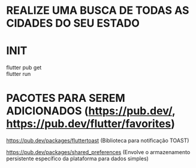 # REALIZE UMA BUSCA DE TODAS AS CIDADES DO SEU ESTADO

# INIT
  flutter pub get<br />
  flutter run

# PACOTES PARA SEREM ADICIONADOS (https://pub.dev/, https://pub.dev/flutter/favorites)
  https://pub.dev/packages/fluttertoast (Biblioteca para notificação TOAST)

  https://pub.dev/packages/shared_preferences (Envolve o armazenamento persistente específico da plataforma para dados simples)